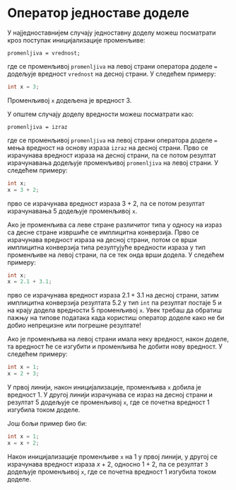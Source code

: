 # Оператор једноставе доделе

У најједноставнијем случају једноставну доделу можеш посматрати кроз поступак
иницијализације променљиве:

```text
promenljiva = vrednost;
```

где се променљивој `promenljiva` на левој страни оператора доделе `=` додељује
вредност `vrednost` на десној страни. У следећем примеру:

```c
int x = 3;
```

Променљивој `x` додељена је вредност $3$.

У општем случају доделу вредности можеш посматрати као:

```text
promenljiva = izraz
```

где се променљивој `promenljiva` на левој страни оператора доделе `=` мења
вредност на основу израза `izraz` на десној страни. Прво се израчунава вредност
израза на десној страни, па се потом резултат израчунавања додељује променљивој
`promenljiva` на левој страни. У следећем примеру:

```c
int x;
x = 3 + 2;
```

прво се израчунава вредност израза $3+2$, па се потом резултат израчунавања $5$
додељује променљивој `x`.

Ако је променљива са леве стране различитог типа у односу на израз са десне
стране извршиће се имплицитна конверзија. Прво се израчунава вредност израза на
десној страни, потом се врши имплицитна конверзија типа резултујуће вредности
израза у тип променљиве на левој страни, па се тек онда врши додела. У следећем
примеру:

```c
int x;
x = 2.1 + 3.1;
```

прво се израчунава вредност израза $2.1+3.1$ на десној страни, затим имплицитна
конверзија резултата $5.2$ у тип `int` па резултат постаје $5$ и на крају
додела вредности $5$ променљивој `x`. Увек требаш да обратиш пажњу на типове
података када користиш оператор доделе како не би добио непрецизне или погрешне
резултате!

Ако је променљива на левој страни имала неку вредност, након доделе, та
вредност ће се изгубити и променљива ће добити нову вредност. У следећем
примеру:

```c
int x = 1;
x = 2 + 3;
```

У првој линији, након иницијализације, променљива `x` добила је вредност $1$. У
другој линији израчунава се израз на десној страни и резултат $5$ додељује се
променљивој `x`, где се почетна вредност $1$ изгубила током доделе.

Још бољи пример био би:

```c
int x = 1;
x = x + 2;
```

Након иницијализације променљиве `x` на $1$ у првој линији, у другој се
израчунава вредност израза $x+2$, односно $1+2$, па се резултат `3` додељује
променљивој `x`, где се почетна вредност $1$ изгубила током доделе.
